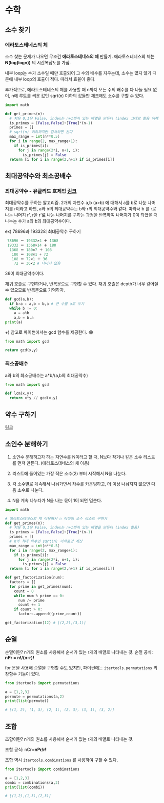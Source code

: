 # 수학

## 소수 찾기

### 에라토스테네스의 체

소수 찾는 문제가 나오면 무조건 **에라토스테네스의 체** 만들기. 에라토스테네스의 체는 **N(log(logn))** 의 시간복잡도를 가짐.

내부 loop는 수가 소수일 때만 호출되어 그 수의 배수를 지우는데, 소수는 많지 않기 때문에 내부 loop의 호출이 적다. 따라서 효율이 좋다.

추가적으로, 에라토스테네스의 체를 사용할 때 n까지 모든 수의 배수를 다 나눌 필요 없이, n에 루트를 씌운 값인 sqrt(n) 이하의 값들만 체크해도 소수를 구할 수 있다.

```python
import math

def get_primes(n):
  # 처음 0,1은 False, index는 n+1까지 있는 배열을 만든다 (index 그대로 활용 위해)
  is_primes = [False,False]+[True]*(n-1)
  primes = []
  # sqrt(n) 이하까지만 검사하면 된다
  max_range = int(n**0.5)
  for i in range(2, max_range+1):
    if is_primes[i]:
      for j in range(2*i, n+1, i):
        is_primes[j] = False
  return [i for i in range(2,n+1) if is_primes[i]]
```

## 최대공약수와 최소공배수

### 최대공약수 - 유클리드 호제법 [링크](http://lonpeach.com/2017/11/12/Euclidean-algorithm/)

최대공약수를 구하는 알고리즘. 2개의 자연수 a,b (a>b) 에 대해서 a를 b로 나눈 나머지를 r이라고 하면, a와 b의 최대공약수는 b와 r의 최대공약수와 같다. 따라서 b 를 r로 나눈 나머지 r', r을 r'로 나눈 나머지를 구하는 과정을 반복하여 나머지가 0이 되었을 때 나누는 수가 a와 b의 최대공약수이다.

ex) 78696과 19332의 최대공약수 구하기

```python
 78696 ＝ 19332×4 ＋ 1368
 19332 ＝ 1368×14 ＋ 180
  1368 ＝ 180×7 ＋ 108
   180 ＝ 108×1 + 72
   108 ＝ 72×1 ＋ 36
    72 ＝ 36×2 # 나머지 없음
```

36이 최대공약수이다.

재귀 호출로 구현하거나, 반복문으로 구현할 수 있다. 재귀 호출은 depth가 너무 깊어질 수 있으므로 반복문으로 기억하자.

```python
def gcd(a,b):
  if b>a : a,b = b,a # 큰 수를 a로 두기
  while b != 0:
    a = a%b
    a,b = b,a
print(a)
```

+) 참고로 파이썬에서는 gcd 함수를 제공한다. 😂

```python
from math import gcd

return gcd(x,y)
```

### 최소공배수

a와 b의 최소공배수는 a*b/(a,b의 최대공약수)

```python
from math import gcd

def lcm(x,y):
  return x*y // gcd(x,y)
```



## 약수 구하기

[링크](https://brownbears.tistory.com/455)



## 소인수 분해하기

1. 소인수 분해하고자 하는 자연수를 N이라고 할 때, N보다 작거나 같은 소수 리스트를 먼저 만든다. (에라토스테네스의 체 이용)

2. 리스트에 들어있는 가장 작은 소수(2) 부터 시작해서 N을 나눈다.

3. 각 소수별로 계속해서 나눠가면서 차수를 카운팅하고, 더 이상 나눠지지 않으면 다음 소수로 나눈다.

4. N을 계속 나누다가 N을 나눈 몫이 1이 되면 멈춘다.

   

```python
import math

# 에라토스테네스의 체 이용해서 n 이하의 소수 리스트 구하기
def get_primes(n):
  # 처음 0,1은 False, index는 n+1까지 있는 배열을 만든다 (index 활용)
  is_primes = [False,False]+[True]*(n-1)
  primes = []
  # n의 최대 약수인 sqrt(n) 이하로만 계산
  max_range = int(n**0.5)
  for i in range(2, max_range+1):
    if is_primes[i]:
      for j in range(2*i, n+1, i):
        is_primes[j] = False
  return [i for i in range(2,n+1) if is_primes[i]]

def get_factorization(num):
  factors = []
  for prime in get_primes(num):
    count = 0
    while num % prime == 0:
      num /= prime
      count += 1
    if count > 0:
      factors.append((prime,count))

get_factorization(12) # [(2,2),(3,1)]
```



## 순열

순열이란? n개의 원소를 사용해서 순서가 있는 r개의 배열로 나타내는 것.
순열 공식: **nPr = n!/(n-r)!**

for 문을 사용해 순열을 구현할 수도 있지만, 파이썬에는 `itertools.permutations` 외장함수 기능이 있다.

```python
from itertools import permutations

a = [1,2,3]
permute = permutations(a,2)
print(list(permute))

# [(1, 2), (1, 3), (2, 1), (2, 3), (3, 1), (3, 2)]
```

## 조합

조합이란? n개의 원소를 사용해서 순서가 없는 r개의 배열로 나타내는 것.

조합 공식: nCr=**nPr/r!**

조합 역시 `itertools.combinations` 를 사용하여 구할 수 있다.

```python
from itertools import combinations

a = [1,2,3]
combi = combinations(a,2)
print(list(combi))

# [(1,2),(1,3),(2,3)]
```

